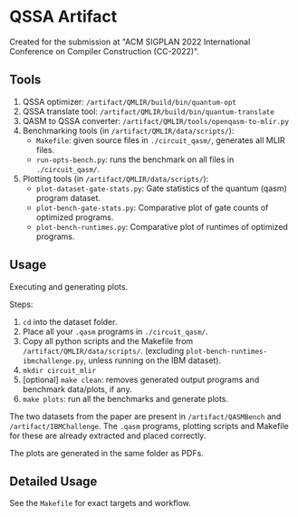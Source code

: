 QSSA Artifact
=============

Created for the submission at "ACM SIGPLAN 2022 International Conference on Compiler Construction (CC-2022)".

Tools
------

1. QSSA optimizer: `/artifact/QMLIR/build/bin/quantum-opt`
2. QSSA translate tool: `/artifact/QMLIR/build/bin/quantum-translate`
3. QASM to QSSA converter: `/artifact/QMLIR/tools/openqasm-to-mlir.py`
4. Benchmarking tools (in `/artifact/QMLIR/data/scripts/`):
    - `Makefile`: given source files in `./circuit_qasm/`, generates all MLIR files.
    - `run-opts-bench.py`: runs the benchmark on all files in `./circuit_qasm/`.
5. Plotting tools (in `/artifact/QMLIR/data/scripts/`):
    - `plot-dataset-gate-stats.py`: Gate statistics of the quantum (qasm) program dataset.
    - `plot-bench-gate-stats.py`: Comparative plot of gate counts of optimized programs.
    - `plot-bench-runtimes.py`: Comparative plot of runtimes of optimized programs.

Usage
-----

Executing and generating plots.  

Steps:
1. `cd` into the dataset folder.
2. Place all your `.qasm` programs in `./circuit_qasm/`.
3. Copy all python scripts and the Makefile from `/artifact/QMLIR/data/scripts/`. (excluding `plot-bench-runtimes-ibmchallenge.py`, unless running on the IBM dataset).
4. `mkdir circuit_mlir`
5. [optional] `make clean`: removes generated output programs and benchmark data/plots, if any.
6. `make plots`: run all the benchmarks and generate plots.

The two datasets from the paper are present in `/artifact/QASMBench` and `/artifact/IBMChallenge`. The `.qasm` programs, plotting scripts and Makefile for these are already extracted and placed correctly.

The plots are generated in the same folder as PDFs.

Detailed Usage
--------------

See the `Makefile` for exact targets and workflow.
